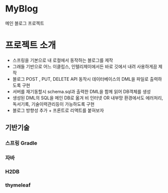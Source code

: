# MyBlog
메인 블로그 프로젝트

# 프로젝트 소개
* 스프링을 기본으로 내 로컬에서 동작하는 블로그를 제작
* 그래들 기반으로 어느 이클립스, 인텔리제이에서든 바로 깃에서 내려 사용하게끔 제작
* 블로그 POST , PUT, DELETE API 동작시 데이터베이스의 DML을 파일로 출력하도록 구현
* 서버를 재기동할시 schema.sql과 출력한 DML을 함께 읽어 DB객체를 생성
* 생성된 DML의 SQL을 메인 DB로 옮겨 비 인터넷 OR 내부망 환경에서도 에러처리, 독서기록, 기술이력관리등이 가능하도록 구현
* 블로그 방향성 추가 + 프론트로 리액트를 붙혀보자

## 기반기술
### 스프링 Gradle
### 자바
### H2DB
### thymeleaf
